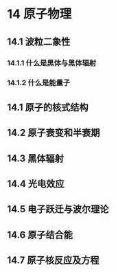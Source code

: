 # 14 原子物理

## 14.1 波粒二象性

### 14.1.1 什么是黑体与黑体辐射

### 14.1.2 什么是能量子


## 14.1 原子的核式结构

## 14.2 原子衰变和半衰期

## 14.3 黑体辐射

## 14.4 光电效应

## 14.5 电子跃迁与波尔理论

## 14.6 原子结合能

## 14.7 原子核反应及方程






